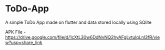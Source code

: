 # ToDo-App
A simple ToDo App made on flutter and data stored locally using SQlite

APK File - https://drive.google.com/file/d/1cXtL30w6DdNvNQ2hyAFgLvtulqLnl3fR/view?usp=share_link
